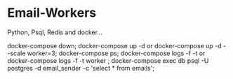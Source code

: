 # Email-Workers

Python, Psql, Redis and docker...

docker-compose down; 
docker-compose up -d or docker-compose up -d --scale worker=3; 
docker-compose ps; 
docker-compose logs -f -t or docker-compose logs -f -t worker ;
docker-compose exec db psql -U postgres -d email_sender -c 'select * from emails';